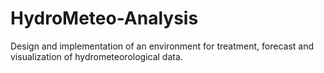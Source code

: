 # HydroMeteo-Analysis
Design and implementation of an environment for treatment, forecast and visualization of hydrometeorological data.
